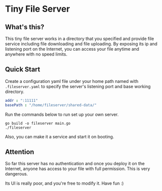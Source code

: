 # Tiny File Server

## What's this?

This tiny file server works in a directory that you specified and provide file service including file downloading and file uploading. 
By exposing its ip and listening port on the Internet, you can access your file anytime and anywhere with no speed limits.

## Quick Start

Create a configuration yaml file under your home path named with `.fileserver.yaml` to specify the server's listening port and base working directory.

```yaml
addr : ":11111"
basePath : "/home/fileserver/shared-data/"
```

Run the commands below to run set up your own server.

```shell
go build -o fileserver main.go
./fileserver
```

Also, you can make it a service and start it on booting.

## Attention

So far this server has no authentication and once you deploy it on the Internet, anyone has access to your file with full permission. This is very dangerous.

Its UI is really poor, and you're free to modify it. Have fun :)